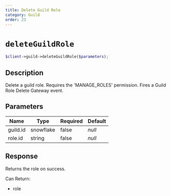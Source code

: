 ```yaml
---
title: Delete Guild Role
category: Guild
order: 23
---
```


# `deleteGuildRole`

```php
$client->guild->deleteGuildRole($parameters);
```

## Description

Delete a guild role. Requires the &#039;MANAGE_ROLES&#039; permission.  Fires a Guild Role Delete Gateway event.

## Parameters


Name | Type | Required | Default
--- | --- | --- | ---
guild.id | snowflake | false | *null*
role.id | string | false | *null*

## Response

Returns the role on success.

Can Return:

* role
